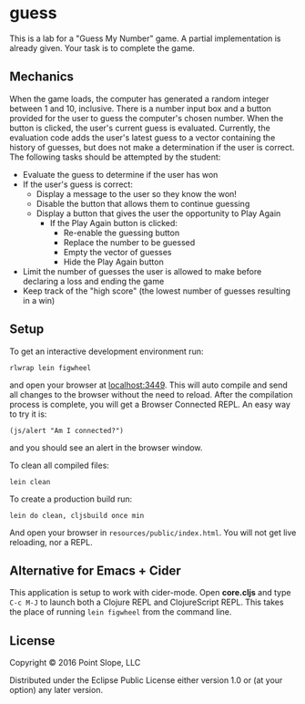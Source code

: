 # guess

This is a lab for a "Guess My Number" game. A partial implementation is already given. Your task is to complete the game.

## Mechanics

When the game loads, the computer has generated a random integer between 1 and 10, inclusive. There is a number input box and a button provided for the user to guess the computer's chosen number. When the button is clicked, the user's current guess is evaluated. Currently, the evaluation code adds the user's latest guess to a vector containing the history of guesses, but does not make a determination if the user is correct. The following tasks should be attempted by the student:

* Evaluate the guess to determine if the user has won
* If the user's guess is correct:
  * Display a message to the user so they know the won!
  * Disable the button that allows them to continue guessing
  * Display a button that gives the user the opportunity to Play Again
    * If the Play Again button is clicked:
      * Re-enable the guessing button
      * Replace the number to be guessed
      * Empty the vector of guesses
      * Hide the Play Again button
* Limit the number of guesses the user is allowed to make before declaring a loss and ending the game
* Keep track of the "high score" (the lowest number of guesses resulting in a win)

## Setup

To get an interactive development environment run:

    rlwrap lein figwheel

and open your browser at [localhost:3449](http://localhost:3449/).
This will auto compile and send all changes to the browser without the
need to reload. After the compilation process is complete, you will
get a Browser Connected REPL. An easy way to try it is:

    (js/alert "Am I connected?")

and you should see an alert in the browser window.

To clean all compiled files:

    lein clean

To create a production build run:

    lein do clean, cljsbuild once min

And open your browser in `resources/public/index.html`. You will not
get live reloading, nor a REPL. 

## Alternative for Emacs + Cider 

This application is setup to work with cider-mode. Open **core.cljs** and type `C-c M-J` to launch both a Clojure REPL and ClojureScript REPL. This takes the place of running `lein figwheel` from the command line.

## License

Copyright © 2016 Point Slope, LLC

Distributed under the Eclipse Public License either version 1.0 or (at your option) any later version.
